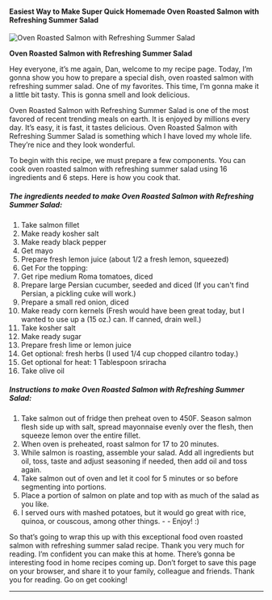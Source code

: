             

#### Easiest Way to Make Super Quick Homemade Oven Roasted Salmon with Refreshing Summer Salad

![Oven Roasted Salmon with Refreshing Summer Salad](https://img-global.cpcdn.com/recipes/66add7aae5b07eae/751x532cq70/oven-roasted-salmon-with-refreshing-summer-salad-recipe-main-photo.jpg)

**Oven Roasted Salmon with Refreshing Summer Salad**

Hey everyone, it’s me again, Dan, welcome to my recipe page. Today, I’m gonna show you how to prepare a special dish, oven roasted salmon with refreshing summer salad. One of my favorites. This time, I’m gonna make it a little bit tasty. This is gonna smell and look delicious.

Oven Roasted Salmon with Refreshing Summer Salad is one of the most favored of recent trending meals on earth. It is enjoyed by millions every day. It’s easy, it is fast, it tastes delicious. Oven Roasted Salmon with Refreshing Summer Salad is something which I have loved my whole life. They’re nice and they look wonderful.

To begin with this recipe, we must prepare a few components. You can cook oven roasted salmon with refreshing summer salad using 16 ingredients and 6 steps. Here is how you cook that.

##### The ingredients needed to make Oven Roasted Salmon with Refreshing Summer Salad:

1.  Take salmon fillet
2.  Make ready kosher salt
3.  Make ready black pepper
4.  Get mayo
5.  Prepare fresh lemon juice (about 1/2 a fresh lemon, squeezed)
6.  Get For the topping:
7.  Get ripe medium Roma tomatoes, diced
8.  Prepare large Persian cucumber, seeded and diced (If you can't find Persian, a pickling cuke will work.)
9.  Prepare a small red onion, diced
10.  Make ready corn kernels (Fresh would have been great today, but I wanted to use up a (15 oz.) can. If canned, drain well.)
11.  Take kosher salt
12.  Make ready sugar
13.  Prepare fresh lime or lemon juice
14.  Get optional: fresh herbs (I used 1/4 cup chopped cilantro today.)
15.  Get optional for heat: 1 Tablespoon sriracha
16.  Take olive oil

##### Instructions to make Oven Roasted Salmon with Refreshing Summer Salad:

1.  Take salmon out of fridge then preheat oven to 450F. Season salmon flesh side up with salt, spread mayonnaise evenly over the flesh, then squeeze lemon over the entire fillet.
2.  When oven is preheated, roast salmon for 17 to 20 minutes.
3.  While salmon is roasting, assemble your salad. Add all ingredients but oil, toss, taste and adjust seasoning if needed, then add oil and toss again.
4.  Take salmon out of oven and let it cool for 5 minutes or so before segmenting into portions.
5.  Place a portion of salmon on plate and top with as much of the salad as you like.
6.  I served ours with mashed potatoes, but it would go great with rice, quinoa, or couscous, among other things. - - Enjoy! :)

So that’s going to wrap this up with this exceptional food oven roasted salmon with refreshing summer salad recipe. Thank you very much for reading. I’m confident you can make this at home. There’s gonna be interesting food in home recipes coming up. Don’t forget to save this page on your browser, and share it to your family, colleague and friends. Thank you for reading. Go on get cooking!

* * *